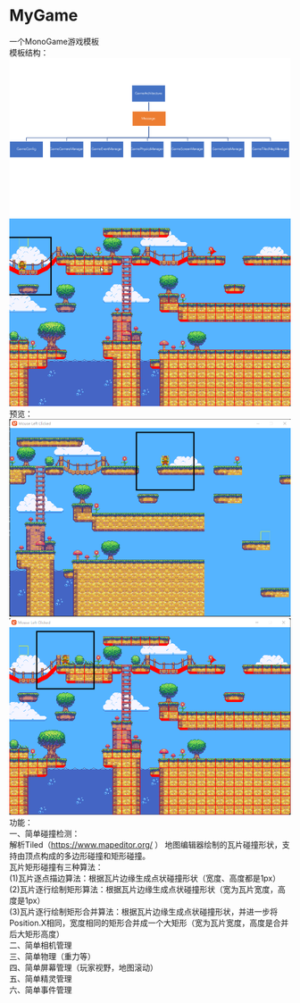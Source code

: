 # MyGame
 一个MonoGame游戏模板<br>
模板结构：<br>
![image](https://github.com/newtownChina/MonoGameTemplate/blob/master/Content/3.png)<br>
![image](https://github.com/newtownChina/MonoGameTemplate/blob/master/Content/MyGame_62L0eMwSqB.gif)<br>
预览：<br>
![image](https://github.com/newtownChina/MonoGameTemplate/blob/master/Content/1.png)<br>
![image](https://github.com/newtownChina/MonoGameTemplate/blob/master/Content/2.png)<br>
 功能：<br>
一、简单碰撞检测：<br>
解析Tiled（https://www.mapeditor.org/ ） 地图编辑器绘制的瓦片碰撞形状，支持由顶点构成的多边形碰撞和矩形碰撞。<br>
 瓦片矩形碰撞有三种算法：<br>
(1)瓦片逐点描边算法：根据瓦片边缘生成点状碰撞形状（宽度、高度都是1px）<br>
(2)瓦片逐行绘制矩形算法：根据瓦片边缘生成点状碰撞形状（宽为瓦片宽度，高度是1px）<br>
(3)瓦片逐行绘制矩形合并算法：根据瓦片边缘生成点状碰撞形状，并进一步将Position.X相同，宽度相同的矩形合并成一个大矩形（宽为瓦片宽度，高度是合并后大矩形高度）<br>
二、简单相机管理<br>
三、简单物理（重力等）<br>
四、简单屏幕管理（玩家视野，地图滚动）<br>
五、简单精灵管理<br>
六、简单事件管理<br>
 

